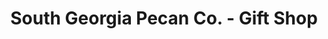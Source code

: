 ---
title: "South Georgia Pecan Co. - Gift Shop"
url: /valdosta/south-georgia-pecan-co-gift-shop/
shop: gift
---